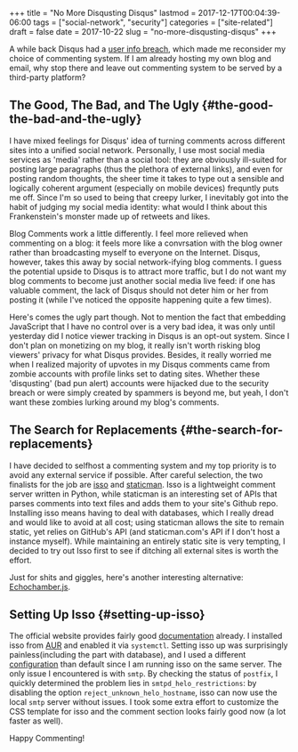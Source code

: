 +++
title = "No More Disqusting Disqus"
lastmod = 2017-12-17T00:04:39-06:00
tags = ["social-network", "security"]
categories = ["site-related"]
draft = false
date = 2017-10-22
slug = "no-more-disqusting-disqus"
+++

A while back Disqus had a [user info breach](https://blog.disqus.com/security-alert-user-info-breach), which made me reconsider my choice of commenting system. If I am already hosting my own blog and email, why stop there and leave out commenting system to be served by a third-party platform?


## The Good, The Bad, and The Ugly {#the-good-the-bad-and-the-ugly}

I have mixed feelings for Disqus' idea of turning comments across different sites into a unified social network. Personally, I use most social media services as 'media' rather than a social tool: they are obviously ill-suited for posting large paragraphs (thus the plethora of external links), and even for posting random thoughts, the sheer time it takes to type out a sensible and logically coherent argument (especially on mobile devices) frequntly puts me off. Since I'm so used to being that creepy lurker, I inevitably got into the habit of judging my social media identity: what would I think about this Frankenstein's monster made up of retweets and likes.

Blog Comments work a little differently. I feel more relieved when commenting on a blog: it feels more like a convrsation with the blog owner rather than broadcasting myself to everyone on the Internet. Disqus, however, takes this away by social network-ifying blog comments. I guess the potential upside to Disqus is to attract more traffic, but I do not want my blog comments to become just another social media live feed: if one has valuable comment, the lack of Disqus should not deter him or her from posting it (while I've noticed the opposite happening quite a few times).

Here's comes the ugly part though. Not to mention the fact that embedding JavaScript that I have no control over is a very bad idea, it was only until yesterday did I notice viewer tracking in Disqus is an opt-out system. Since I don't plan on monetizing on my blog, it really isn't worth risking blog viewers' privacy for what Disqus provides. Besides, it really worried me when I realized majority of upvotes in my Disqus comments came from zombie accounts with profile links set to dating sites. Whether these 'disqusting' (bad pun alert) accounts were hijacked due to the security breach or were simply created by spammers is beyond me, but yeah, I don't want these zombies lurking around my blog's comments.


## The Search for Replacements {#the-search-for-replacements}

I have decided to selfhost a commenting system and my top priority is to avoid any external service if possible. After careful selection, the two finalists for the job are [isso](https://posativ.org/isso/) and [staticman](https://staticman.net). Isso is a lightweight comment server written in Python, while staticman is an interesting set of APIs that parses comments into text files and adds them to your site's Github repo. Installing isso means having to deal with databases, which I really dread and would like to avoid at all cost; using staticman allows the site to remain static, yet relies on GitHub's API (and staticman.com's API if I don't host a instance myself). While maintaining an entirely static site is very tempting, I decided to try out Isso first to see if ditching all external sites is worth the effort.

Just for shits and giggles, here's another interesting alternative: [Echochamber.js](https://github.com/tessalt/echo-chamber-js).


## Setting Up Isso {#setting-up-isso}

The official website provides fairly good [documentation](https://posativ.org/isso/docs/) already. I installed isso from [AUR](https://aur.archlinux.org/packages/isso/) and enabled it via `systemctl`. Setting isso up was surprisingly painless(including the part with database), and I used a different [configuration](https://posativ.org/isso/docs/setup/sub-uri/) than default since I am running isso on the same server. The only issue I encountered is with `smtp`. By checking the status of `postfix`, I quickly determined the problem lies in `smtpd_helo_restrictions`: by disabling the option `reject_unknown_helo_hostname`, isso can now use the local `smtp` server without issues. I took some extra effort to customize the CSS template for isso and the comment section looks fairly good now (a lot faster as well).

Happy Commenting!